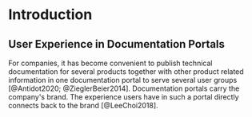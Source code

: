 # Introduction

## User Experience in Documentation Portals

For companies, it has become convenient to publish technical documentation for several products together with other product related information in one documentation portal to serve several user groups [@Antidot2020; @ZieglerBeier2014].
Documentation portals carry the company's brand. The experience users have in such a portal directly connects back to the brand [@LeeChoi2018]. 
